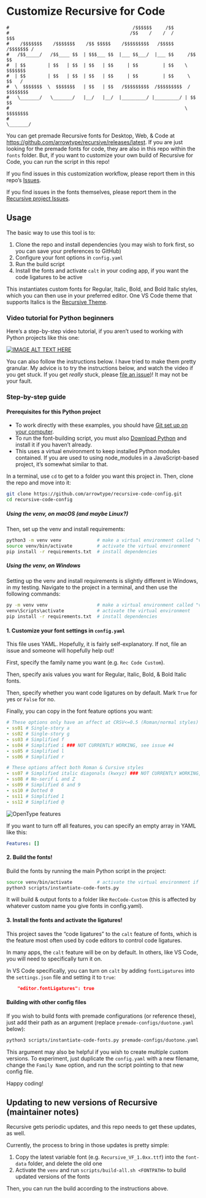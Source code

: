 # Customize Recursive for Code

```
#                                             /$$$$$$     /$$                  
#                                            /$$    /    /  /             $$$  
#    /$$$$$$$    /$$$$$$$    /$$ $$$$$    /$$$$$$$$$   /$$$$$      /$$$$$$$ /  
#   /$$_____/   /$$____ $$  | $$$___ $$  |___ $$___/  |___ $$     /$$     $$   
#  | $$        | $$   | $$  | $$   | $$     | $$         | $$    \  $$$$$$$    
#  | $$        | $$   | $$  | $$   | $$     | $$         | $$     \  $$   /    
#  \  $$$$$$$  \  $$$$$$$   | $$   | $$   /$$$$$$$$$  /$$$$$$$$$  / $$$$$$$$   
#   \_______/   \_______/   |__/   |__/  |_________/ |_________/ | $$      $$  
#                                                                \  $$$$$$$$   
#                                                                 \_______/    
```

You can get premade Recursive fonts for Desktop, Web, & Code at https://github.com/arrowtype/recursive/releases/latest. If you are just looking for the premade fonts for code, they are also in this repo within the `fonts` folder. But, if you want to customize your own build of Recursive for Code, you can run the script in this repo!

If you find issues in this customization workflow, please report them in this repo’s [Issues](https://github.com/arrowtype/recursive-code-config/issues).

If you find issues in the fonts themselves, please report them in the [Recursive project Issues](https://github.com/arrowtype/recursive/issues).


## Usage

The basic way to use this tool is to:

1. Clone the repo and install dependencies (you may wish to fork first, so you can save your preferences to GitHub)
2. Configure your font options in `config.yaml`
3. Run the build script
4. Install the fonts and activate `calt` in your coding app, if you want the code ligatures to be active

This instantiates custom fonts for Regular, Italic, Bold, and Bold Italic styles, which you can then use in your preferred editor. One VS Code theme that supports Italics is the [Recursive Theme](https://github.com/arrowtype/recursive-theme).

### Video tutorial for Python beginners

Here’s a step-by-step video tutorial, if you aren’t used to working with Python projects like this one:

[![IMAGE ALT TEXT HERE](https://img.youtube.com/vi/xEVrdlp24ss/0.jpg)](https://www.youtube.com/watch?v=xEVrdlp24ss)

You can also follow the instructions below. I have tried to make them pretty granular. My advice is to try the instructions below, and watch the video if you get stuck. If you get _really_ stuck, please [file an issue](https://github.com/arrowtype/recursive-code-config/issues))! It may not be your fault.

### Step-by-step guide

#### Prerequisites for this Python project

- To work directly with these examples, you should have [Git set up on your computer](https://help.github.com/en/github/getting-started-with-github/set-up-git).
- To run the font-building script, you must also [Download Python](http://python.org/download/) and install it if you haven’t already.
- This uses a virtual environment to keep installed Python modules contained. If you are used to using node_modules in a JavaScript-based project, it’s somewhat similar to that.

In a terminal, use `cd` to get to a folder you want this project in. Then, clone the repo and move into it:

```sh
git clone https://github.com/arrowtype/recursive-code-config.git
cd recursive-code-config
```

##### Using the venv, on macOS (and maybe Linux?)

Then, set up the venv and install requirements:

```sh
python3 -m venv venv             # make a virtual environment called "venv"
source venv/bin/activate         # activate the virtual environment
pip install -r requirements.txt  # install dependencies
```

##### Using the venv, on Windows

Setting up the venv and install requirements is slightly different in Windows, in my testing. Navigate to the project in a terminal, and then use the following commands:

```sh
py -m venv venv                  # make a virtual environment called "venv"
venv\Scripts\activate            # activate the virtual environment 
pip install -r requirements.txt  # install dependencies
```

#### 1. Customize your font settings in `config.yaml`

This file uses YAML. Hopefully, it is fairly self-explanatory. If not, file an issue and someone will hopefully help out!

First, specify the family name you want (e.g. `Rec Code Custom`). 

Then, specify axis values you want for Regular, Italic, Bold, & Bold Italic fonts.

Then, specify whether you want code ligatures on by default. Mark `True` for yes or `False` for no.

Finally, you can copy in the font feature options you want:

```yaml
# These options only have an affect at CRSV<=0.5 (Roman/normal styles)
- ss01 # Single-story a
- ss02 # Single-story g
- ss03 # Simplified f
- ss04 # Simplified i ### NOT CURRENTLY WORKING, see issue #4
- ss05 # Simplified l
- ss06 # Simplified r

# These options affect both Roman & Cursive styles
- ss07 # Simplified italic diagonals (kwxyz) ### NOT CURRENTLY WORKING, see issue #4
- ss08 # No-serif L and Z
- ss09 # Simplified 6 and 9
- ss10 # Dotted 0
- ss11 # Simplified 1
- ss12 # Simplified @
```

![OpenType features](font-data/img/recursive-ot_features.png)

If you want to turn off all features, you can specify an empty array in YAML like this:

```yaml
Features: []
```

#### 2. Build the fonts!

Build the fonts by running the main Python script in the project:

```bash
source venv/bin/activate         # activate the virtual environment if you haven’t already
python3 scripts/instantiate-code-fonts.py
```

It will build & output fonts to a folder like `RecCode-Custom` (this is affected by whatever custom name you give fonts in config.yaml).

#### 3. Install the fonts and activate the ligatures!

This project saves the “code ligatures” to the `calt` feature of fonts, which is the feature most often used by code editors to control code ligatures.

In many apps, the `calt` feature will be on by default. In others, like VS Code, you will need to specifically turn it on. 

In VS Code specifically, you can turn on `calt` by adding `fontLigatures` into the `settings.json` file and setting it to `true`:

```JSON
    "editor.fontLigatures": true
```

#### Building with other config files

If you wish to build fonts with premade configurations (or reference these), just add their path as an argument (replace `premade-configs/duotone.yaml` below):

```bash
python3 scripts/instantiate-code-fonts.py premade-configs/duotone.yaml
```

This argument may also be helpful if you wish to create multiple custom versions. To experiment, just duplicate the `config.yaml` with a new filename, change the `Family Name` option, and run the script pointing to that new config file.

Happy coding!

## Updating to new versions of Recursive (maintainer notes)

Recursive gets periodic updates, and this repo needs to get these updates, as well.

Currently, the process to bring in those updates is pretty simple:

1. Copy the latest variable font (e.g. `Recursive_VF_1.0xx.ttf`) into the `font-data` folder, and delete the old one
3. Activate the `venv` and run `scripts/build-all.sh <FONTPATH>` to build updated versions of the fonts

Then, you can run the build according to the instructions above.
